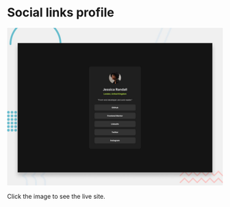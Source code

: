 # Social links profile

[![Live site](./assets/images/preview.jpg)](https://davidagredano.github.io/social-links-profile/)

Click the image to see the live site.
